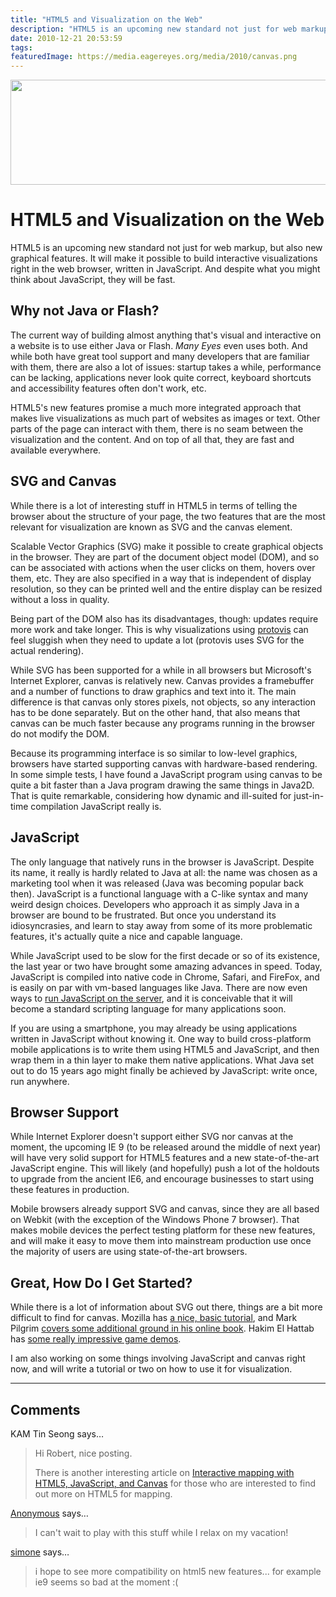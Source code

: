 ```yaml
---
title: "HTML5 and Visualization on the Web"
description: "HTML5 is an upcoming new standard not just for web markup, but also new graphical features. It will make it possible to build interactive visualizations right in the web browser, written in JavaScript. And despite what you might think about JavaScript, they will be fast."
date: 2010-12-21 20:53:59
tags: 
featuredImage: https://media.eagereyes.org/media/2010/canvas.png
---
```


<p align="center"><img src="https://media.eagereyes.org/media/2010/canvas.png" alt="" width="560" height="168" /></p>

# HTML5 and Visualization on the Web

HTML5 is an upcoming new standard not just for web markup, but also new graphical features. It will make it possible to build interactive visualizations right in the web browser, written in JavaScript. And despite what you might think about JavaScript, they will be fast.

## Why not Java or Flash?

The current way of building almost anything that's visual and interactive on a website is to use either Java or Flash. _Many Eyes_ even uses both. And while both have great tool support and many developers that are familiar with them, there are also a lot of issues: startup takes a while, performance can be lacking, applications never look quite correct, keyboard shortcuts and accessibility features often don't work, etc.

HTML5's new features promise a much more integrated approach that makes live visualizations as much part of websites as images or text. Other parts of the page can interact with them, there is no seam between the visualization and the content. And on top of all that, they are fast and available everywhere.

## SVG and Canvas

While there is a lot of interesting stuff in HTML5 in terms of telling the browser about the structure of your page, the two features that are the most relevant for visualization are known as SVG and the canvas element.

Scalable Vector Graphics (SVG) make it possible to create graphical objects in the browser. They are part of the document object model (DOM), and so can be associated with actions when the user clicks on them, hovers over them, etc. They are also specified in a way that is independent of display resolution, so they can be printed well and the entire display can be resized without a loss in quality.

Being part of the DOM also has its disadvantages, though: updates require more work and take longer. This is why visualizations using <a href="http://protovis.org/" target="_blank">protovis</a> can feel sluggish when they need to update a lot (protovis uses SVG for the actual rendering).

While SVG has been supported for a while in all browsers but Microsoft's Internet Explorer, canvas is relatively new. Canvas provides a framebuffer and a number of functions to draw graphics and text into it. The main difference is that canvas only stores pixels, not objects, so any interaction has to be done separately. But on the other hand, that also means that canvas can be much faster because any programs running in the browser do not modify the DOM.

Because its programming interface is so similar to low-level graphics, browsers have started supporting canvas with hardware-based rendering. In some simple tests, I have found a JavaScript program using canvas to be quite a bit faster than a Java program drawing the same things in Java2D. That is quite remarkable, considering how dynamic and ill-suited for just-in-time compilation JavaScript really is.

## JavaScript

The only language that natively runs in the browser is JavaScript. Despite its name, it really is hardly related to Java at all: the name was chosen as a marketing tool when it was released (Java was becoming popular back then). JavaScript is a functional language with a C-like syntax and many weird design choices. Developers who approach it as simply Java in a browser are bound to be frustrated. But once you understand its idiosyncrasies, and learn to stay away from some of its more problematic features, it's actually quite a nice and capable language.

While JavaScript used to be slow for the first decade or so of its existence, the last year or two have brought some amazing advances in speed. Today, JavaScript is compiled into native code in Chrome, Safari, and FireFox, and is easily on par with vm-based languages like Java. There are now even ways to <a href="http://nodejs.org/" target="_blank">run JavaScript on the server</a>, and it is conceivable that it will become a standard scripting language for many applications soon.

If you are using a smartphone, you may already be using applications written in JavaScript without knowing it. One way to build cross-platform mobile applications is to write them using HTML5 and JavaScript, and then wrap them in a thin layer to make them native applications. What Java set out to do 15 years ago might finally be achieved by JavaScript: write once, run anywhere.

## Browser Support

While Internet Explorer doesn't support either SVG nor canvas at the moment, the upcoming IE 9 (to be released around the middle of next year) will have very solid support for HTML5 features and a new state-of-the-art JavaScript engine. This will likely (and hopefully) push a lot of the holdouts to upgrade from the ancient IE6, and encourage businesses to start using these features in production.

Mobile browsers already support SVG and canvas, since they are all based on Webkit (with the exception of the Windows Phone 7 browser). That makes mobile devices the perfect testing platform for these new features, and will make it easy to move them into mainstream production use once the majority of users are using state-of-the-art browsers.

## Great, How Do I Get Started?

While there is a lot of information about SVG out there, things are a bit more difficult to find for canvas. Mozilla has <a href="https://developer.mozilla.org/en/canvas_tutorial" target="_blank">a nice, basic tutorial</a>, and Mark Pilgrim <a href="http://diveintohtml5.org/canvas.html" target="_blank">covers some additional ground in his online book</a>. Hakim El Hattab has <a href="http://hakim.se/experiments/">some really impressive game demos</a>.

I am also working on some things involving JavaScript and canvas right now, and will write a tutorial or two on how to use it for visualization.


<PostedBy />


<aside class="comments">

---
## Comments

KAM Tin Seong says…
>	Hi Robert, nice posting.  
>	
>	There is another interesting article on [Interactive mapping with HTML5, JavaScript, and Canvas](http://indiemaps.com/blog/2010/06/interactive-mapping-with-html5-javascript-and-canvas/) for those who are interested to find out more on HTML5 for mapping.

<a href="http://interactivemultimediatechnology.blogspot.com" rel="nofollow noopener" target="_blank">Anonymous</a> says…
>	I can't wait to play with this stuff while I relax on my vacation!

<a href="http://www.nerdgranny.com" rel="nofollow noopener" target="_blank">simone</a> says…
>	i hope to see more compatibility on html5 new features... for example ie9 seems so bad at the moment :(

</aside>

